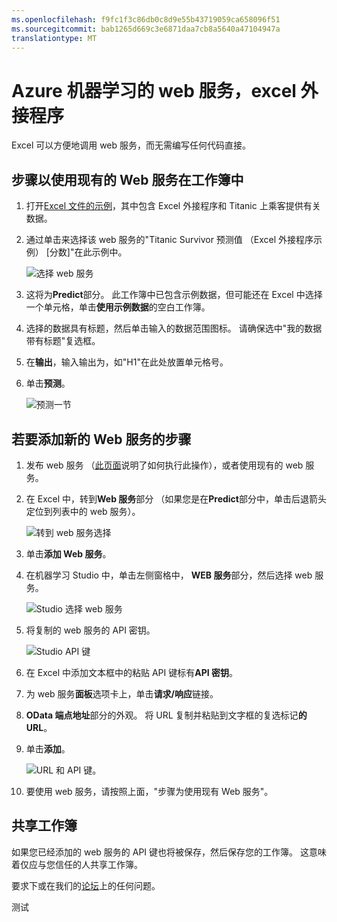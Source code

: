 ```yaml
---
ms.openlocfilehash: f9fc1f3c86db0c8d9e55b43719059ca658096f51
ms.sourcegitcommit: bab1265d669c3e6871daa7cb8a5640a47104947a
translationtype: MT
---
```

<properties
    pageTitle="Excel 加载项为机器学习 web 服务 |Microsoft Azure"
    description="如何在 Excel 中直接使用 Azure 机器学习的 web 服务，而无需编写任何代码。"
    services="machine-learning"
    documentationCenter=""
    authors="tedway"
    manager="paulettm"
    editor="cgronlun"
    tags=""/>

<tags
    ms.service="machine-learning"
    ms.devlang="na"
    ms.topic="article"
    ms.tgt_pltfrm="na"
    ms.workload="data-services"
    ms.date="08/25/2015"
    ms.author="tedway;garye" />

# Azure 机器学习的 web 服务，excel 外接程序

Excel 可以方便地调用 web 服务，而无需编写任何代码直接。

## 步骤以使用现有的 Web 服务在工作簿中

1. 打开[Excel 文件的示例](http://aka.ms/amlexcel-sample-2)，其中包含 Excel 外接程序和 Titanic 上乘客提供有关数据。
2. 通过单击来选择该 web 服务的"Titanic Survivor 预测值 （Excel 外接程序示例） [分数]"在此示例中。

    ![选择 web 服务][01]

3. 这将为**Predict**部分。  此工作簿中已包含示例数据，但可能还在 Excel 中选择一个单元格，单击**使用示例数据**的空白工作簿。
4. 选择的数据具有标题，然后单击输入的数据范围图标。  请确保选中"我的数据带有标题"复选框。
5. 在**输出**，输入输出为，如"H1"在此处放置单元格号。
6. 单击**预测**。

    ![预测一节][02]

## 若要添加新的 Web 服务的步骤

1. 发布 web 服务 （[此页面](machine-learning-walkthrough-5-publish-web-service.md)说明了如何执行此操作），或者使用现有的 web 服务。
2. 在 Excel 中，转到**Web 服务**部分 （如果您是在**Predict**部分中，单击后退箭头定位到列表中的 web 服务）。

    ![转到 web 服务选择][03]

3. 单击**添加 Web 服务**。
4. 在机器学习 Studio 中，单击左侧窗格中， **WEB 服务**部分，然后选择 web 服务。

    ![Studio 选择 web 服务][04]

5. 将复制的 web 服务的 API 密钥。

    ![Studio API 键][05]

6. 在 Excel 中添加文本框中的粘贴 API 键标有**API 密钥**。
7. 为 web 服务**面板**选项卡上，单击**请求/响应**链接。
8. **OData 端点地址**部分的外观。  将 URL 复制并粘贴到文字框的复选标记**的 URL**。
9. 单击**添加**。

    ![URL 和 API 键。][06]

10. 要使用 web 服务，请按照上面，"步骤为使用现有 Web 服务"。

## 共享工作簿

如果您已经添加的 web 服务的 API 键也将被保存，然后保存您的工作簿。  这意味着仅应与您信任的人共享工作簿。

要求下或在我们的[论坛](http://go.microsoft.com/fwlink/?LinkID=403669&clcid=0x409)上的任何问题。

[01]: ./media/machine-learning-excel-add-in-for-web-services/image1.png
[02]: ./media/machine-learning-excel-add-in-for-web-services/image2.png
[03]: ./media/machine-learning-excel-add-in-for-web-services/image3.png
[04]: ./media/machine-learning-excel-add-in-for-web-services/image4.png
[05]: ./media/machine-learning-excel-add-in-for-web-services/image5.png
[06]: ./media/machine-learning-excel-add-in-for-web-services/image6.png

测试
